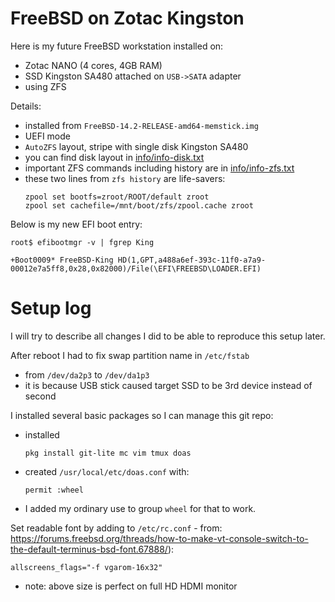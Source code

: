 # FreeBSD on Zotac Kingston

Here is my future FreeBSD workstation installed on:

* Zotac NANO (4 cores, 4GB RAM)
* SSD Kingston SA480 attached on `USB->SATA` adapter
* using ZFS

Details:
- installed from `FreeBSD-14.2-RELEASE-amd64-memstick.img`
- UEFI mode
- `AutoZFS` layout, stripe with single disk Kingston SA480
- you can find disk layout in [info/info-disk.txt](info/info-disk.txt)
- important ZFS commands including history are in [info/info-zfs.txt](info/info-zfs.txt)
- these two lines from `zfs history` are life-savers:
  ```
  zpool set bootfs=zroot/ROOT/default zroot
  zpool set cachefile=/mnt/boot/zfs/zpool.cache zroot
  ```

Below is my new EFI boot entry:
```shell
root$ efibootmgr -v | fgrep King

+Boot0009* FreeBSD-King HD(1,GPT,a488a6ef-393c-11f0-a7a9-00012e7a5ff8,0x28,0x82000)/File(\EFI\FREEBSD\LOADER.EFI)
```

# Setup log

I will try to describe all changes I did to be able to reproduce this setup later.

After reboot I had to fix swap partition name in `/etc/fstab`
- from `/dev/da2p3` to `/dev/da1p3`
- it is because USB stick caused target SSD to be 3rd device instead of second

I installed several basic packages so I can manage this git repo:
- installed
  ```shell
  pkg install git-lite mc vim tmux doas
  ```
- created `/usr/local/etc/doas.conf` with:
  ```
  permit :wheel
  ```
- I added my ordinary use to group `wheel` for that to work.


Set readable font by adding to `/etc/rc.conf` - from: https://forums.freebsd.org/threads/how-to-make-vt-console-switch-to-the-default-terminus-bsd-font.67888/):
```shell
allscreens_flags="-f vgarom-16x32"
```
- note: above size is perfect on full HD HDMI monitor

